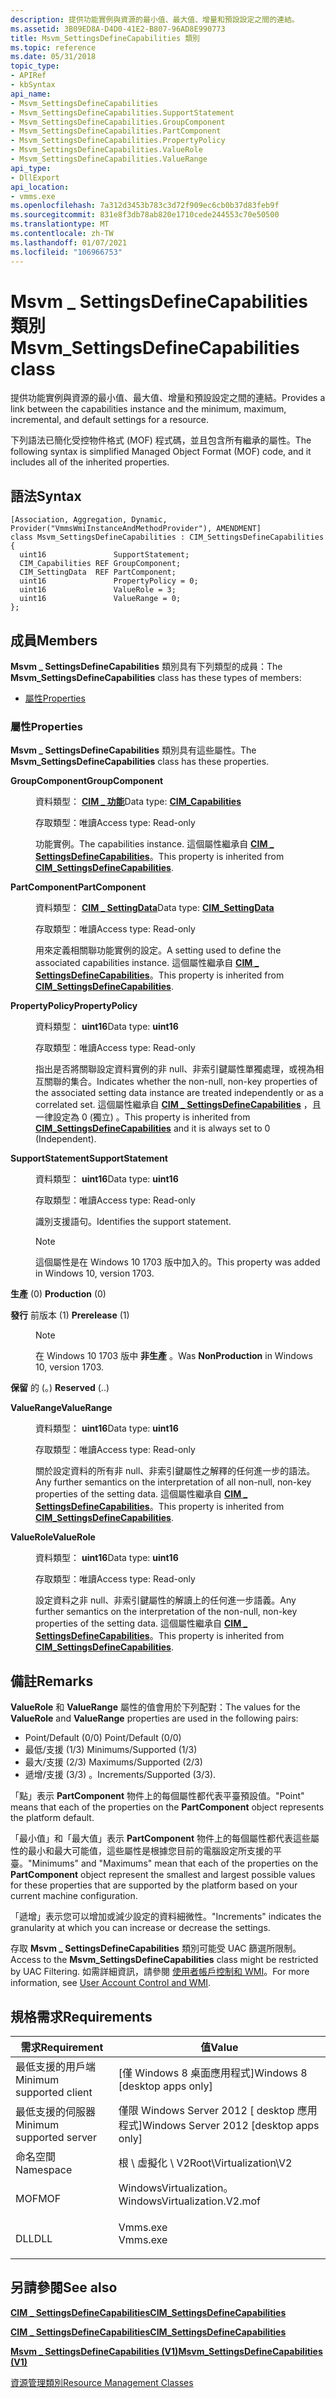 ```yaml
---
description: 提供功能實例與資源的最小值、最大值、增量和預設設定之間的連結。
ms.assetid: 3B09ED8A-D4D0-41E2-B807-96AD8E990773
title: Msvm_SettingsDefineCapabilities 類別
ms.topic: reference
ms.date: 05/31/2018
topic_type:
- APIRef
- kbSyntax
api_name:
- Msvm_SettingsDefineCapabilities
- Msvm_SettingsDefineCapabilities.SupportStatement
- Msvm_SettingsDefineCapabilities.GroupComponent
- Msvm_SettingsDefineCapabilities.PartComponent
- Msvm_SettingsDefineCapabilities.PropertyPolicy
- Msvm_SettingsDefineCapabilities.ValueRole
- Msvm_SettingsDefineCapabilities.ValueRange
api_type:
- DllExport
api_location:
- vmms.exe
ms.openlocfilehash: 7a312d3453b783c3d72f909ec6cb0b37d83feb9f
ms.sourcegitcommit: 831e8f3db78ab820e1710cede244553c70e50500
ms.translationtype: MT
ms.contentlocale: zh-TW
ms.lasthandoff: 01/07/2021
ms.locfileid: "106966753"
---
```

# <a name="msvm_settingsdefinecapabilities-class"></a><span data-ttu-id="1ebd1-103">Msvm \_ SettingsDefineCapabilities 類別</span><span class="sxs-lookup"><span data-stu-id="1ebd1-103">Msvm\_SettingsDefineCapabilities class</span></span>

<span data-ttu-id="1ebd1-104">提供功能實例與資源的最小值、最大值、增量和預設設定之間的連結。</span><span class="sxs-lookup"><span data-stu-id="1ebd1-104">Provides a link between the capabilities instance and the minimum, maximum, incremental, and default settings for a resource.</span></span>

<span data-ttu-id="1ebd1-105">下列語法已簡化受控物件格式 (MOF) 程式碼，並且包含所有繼承的屬性。</span><span class="sxs-lookup"><span data-stu-id="1ebd1-105">The following syntax is simplified Managed Object Format (MOF) code, and it includes all of the inherited properties.</span></span>

## <a name="syntax"></a><span data-ttu-id="1ebd1-106">語法</span><span class="sxs-lookup"><span data-stu-id="1ebd1-106">Syntax</span></span>

``` syntax
[Association, Aggregation, Dynamic, Provider("VmmsWmiInstanceAndMethodProvider"), AMENDMENT]
class Msvm_SettingsDefineCapabilities : CIM_SettingsDefineCapabilities
{
  uint16               SupportStatement;
  CIM_Capabilities REF GroupComponent;
  CIM_SettingData  REF PartComponent;
  uint16               PropertyPolicy = 0;
  uint16               ValueRole = 3;
  uint16               ValueRange = 0;
};
```

## <a name="members"></a><span data-ttu-id="1ebd1-107">成員</span><span class="sxs-lookup"><span data-stu-id="1ebd1-107">Members</span></span>

<span data-ttu-id="1ebd1-108">**Msvm \_ SettingsDefineCapabilities** 類別具有下列類型的成員：</span><span class="sxs-lookup"><span data-stu-id="1ebd1-108">The **Msvm\_SettingsDefineCapabilities** class has these types of members:</span></span>

-   [<span data-ttu-id="1ebd1-109">屬性</span><span class="sxs-lookup"><span data-stu-id="1ebd1-109">Properties</span></span>](#properties)

### <a name="properties"></a><span data-ttu-id="1ebd1-110">屬性</span><span class="sxs-lookup"><span data-stu-id="1ebd1-110">Properties</span></span>

<span data-ttu-id="1ebd1-111">**Msvm \_ SettingsDefineCapabilities** 類別具有這些屬性。</span><span class="sxs-lookup"><span data-stu-id="1ebd1-111">The **Msvm\_SettingsDefineCapabilities** class has these properties.</span></span>

<dl> <dt>

<span data-ttu-id="1ebd1-112">**GroupComponent**</span><span class="sxs-lookup"><span data-stu-id="1ebd1-112">**GroupComponent**</span></span>
</dt> <dd> <dl> <dt>

<span data-ttu-id="1ebd1-113">資料類型： **[ **CIM \_ 功能**](/previous-versions//cc136806(v=vs.85))**</span><span class="sxs-lookup"><span data-stu-id="1ebd1-113">Data type: **[**CIM\_Capabilities**](/previous-versions//cc136806(v=vs.85))**</span></span>
</dt> <dt>

<span data-ttu-id="1ebd1-114">存取類型：唯讀</span><span class="sxs-lookup"><span data-stu-id="1ebd1-114">Access type: Read-only</span></span>
</dt> </dl>

<span data-ttu-id="1ebd1-115">功能實例。</span><span class="sxs-lookup"><span data-stu-id="1ebd1-115">The capabilities instance.</span></span> <span data-ttu-id="1ebd1-116">這個屬性繼承自 [**CIM \_ SettingsDefineCapabilities**](/previous-versions//cc136913(v=vs.85))。</span><span class="sxs-lookup"><span data-stu-id="1ebd1-116">This property is inherited from [**CIM\_SettingsDefineCapabilities**](/previous-versions//cc136913(v=vs.85)).</span></span>

</dd> <dt>

<span data-ttu-id="1ebd1-117">**PartComponent**</span><span class="sxs-lookup"><span data-stu-id="1ebd1-117">**PartComponent**</span></span>
</dt> <dd> <dl> <dt>

<span data-ttu-id="1ebd1-118">資料類型： **[ **CIM \_ SettingData**](/previous-versions//cc136911(v=vs.85))**</span><span class="sxs-lookup"><span data-stu-id="1ebd1-118">Data type: **[**CIM\_SettingData**](/previous-versions//cc136911(v=vs.85))**</span></span>
</dt> <dt>

<span data-ttu-id="1ebd1-119">存取類型：唯讀</span><span class="sxs-lookup"><span data-stu-id="1ebd1-119">Access type: Read-only</span></span>
</dt> </dl>

<span data-ttu-id="1ebd1-120">用來定義相關聯功能實例的設定。</span><span class="sxs-lookup"><span data-stu-id="1ebd1-120">A setting used to define the associated capabilities instance.</span></span> <span data-ttu-id="1ebd1-121">這個屬性繼承自 [**CIM \_ SettingsDefineCapabilities**](/previous-versions//cc136913(v=vs.85))。</span><span class="sxs-lookup"><span data-stu-id="1ebd1-121">This property is inherited from [**CIM\_SettingsDefineCapabilities**](/previous-versions//cc136913(v=vs.85)).</span></span>

</dd> <dt>

<span data-ttu-id="1ebd1-122">**PropertyPolicy**</span><span class="sxs-lookup"><span data-stu-id="1ebd1-122">**PropertyPolicy**</span></span>
</dt> <dd> <dl> <dt>

<span data-ttu-id="1ebd1-123">資料類型： **uint16**</span><span class="sxs-lookup"><span data-stu-id="1ebd1-123">Data type: **uint16**</span></span>
</dt> <dt>

<span data-ttu-id="1ebd1-124">存取類型：唯讀</span><span class="sxs-lookup"><span data-stu-id="1ebd1-124">Access type: Read-only</span></span>
</dt> </dl>

<span data-ttu-id="1ebd1-125">指出是否將關聯設定資料實例的非 null、非索引鍵屬性單獨處理，或視為相互關聯的集合。</span><span class="sxs-lookup"><span data-stu-id="1ebd1-125">Indicates whether the non-null, non-key properties of the associated setting data instance are treated independently or as a correlated set.</span></span> <span data-ttu-id="1ebd1-126">這個屬性繼承自 [**CIM \_ SettingsDefineCapabilities**](/previous-versions//cc136913(v=vs.85)) ，且一律設定為 0 (獨立) 。</span><span class="sxs-lookup"><span data-stu-id="1ebd1-126">This property is inherited from [**CIM\_SettingsDefineCapabilities**](/previous-versions//cc136913(v=vs.85)) and it is always set to 0 (Independent).</span></span>

</dd> <dt>

<span data-ttu-id="1ebd1-127">**SupportStatement**</span><span class="sxs-lookup"><span data-stu-id="1ebd1-127">**SupportStatement**</span></span>
</dt> <dd> <dl> <dt>

<span data-ttu-id="1ebd1-128">資料類型： **uint16**</span><span class="sxs-lookup"><span data-stu-id="1ebd1-128">Data type: **uint16**</span></span>
</dt> <dt>

<span data-ttu-id="1ebd1-129">存取類型：唯讀</span><span class="sxs-lookup"><span data-stu-id="1ebd1-129">Access type: Read-only</span></span>
</dt> </dl>

<span data-ttu-id="1ebd1-130">識別支援語句。</span><span class="sxs-lookup"><span data-stu-id="1ebd1-130">Identifies the support statement.</span></span>

> [!Note]  
> <span data-ttu-id="1ebd1-131">這個屬性是在 Windows 10 1703 版中加入的。</span><span class="sxs-lookup"><span data-stu-id="1ebd1-131">This property was added in Windows 10, version 1703.</span></span>

 

<dt>

<span id="Production"></span><span id="production"></span><span id="PRODUCTION"></span>

<span data-ttu-id="1ebd1-132"><span id="Production"></span><span id="production"></span><span id="PRODUCTION"></span>**生產** (0) </span><span class="sxs-lookup"><span data-stu-id="1ebd1-132"><span id="Production"></span><span id="production"></span><span id="PRODUCTION"></span>**Production** (0)</span></span>


</dt> <dd></dd> <dt>

<span id="Prerelease"></span><span id="prerelease"></span><span id="PRERELEASE"></span>

<span data-ttu-id="1ebd1-133"><span id="Prerelease"></span><span id="prerelease"></span><span id="PRERELEASE"></span>**發行** 前版本 (1) </span><span class="sxs-lookup"><span data-stu-id="1ebd1-133"><span id="Prerelease"></span><span id="prerelease"></span><span id="PRERELEASE"></span>**Prerelease** (1)</span></span>


</dt> <dd>

> [!Note]  
> <span data-ttu-id="1ebd1-134">在 Windows 10 1703 版中 **非生產** 。</span><span class="sxs-lookup"><span data-stu-id="1ebd1-134">Was **NonProduction** in Windows 10, version 1703.</span></span>

 

</dd> <dt>

<span id="Reserved"></span><span id="reserved"></span><span id="RESERVED"></span>

<span data-ttu-id="1ebd1-135"><span id="Reserved"></span><span id="reserved"></span><span id="RESERVED"></span>**保留** 的 (。) </span><span class="sxs-lookup"><span data-stu-id="1ebd1-135"><span id="Reserved"></span><span id="reserved"></span><span id="RESERVED"></span>**Reserved** (..)</span></span>


</dt> <dd></dd> </dl>

</dd> <dt>

<span data-ttu-id="1ebd1-136">**ValueRange**</span><span class="sxs-lookup"><span data-stu-id="1ebd1-136">**ValueRange**</span></span>
</dt> <dd> <dl> <dt>

<span data-ttu-id="1ebd1-137">資料類型： **uint16**</span><span class="sxs-lookup"><span data-stu-id="1ebd1-137">Data type: **uint16**</span></span>
</dt> <dt>

<span data-ttu-id="1ebd1-138">存取類型：唯讀</span><span class="sxs-lookup"><span data-stu-id="1ebd1-138">Access type: Read-only</span></span>
</dt> </dl>

<span data-ttu-id="1ebd1-139">關於設定資料的所有非 null、非索引鍵屬性之解釋的任何進一步的語法。</span><span class="sxs-lookup"><span data-stu-id="1ebd1-139">Any further semantics on the interpretation of all non-null, non-key properties of the setting data.</span></span> <span data-ttu-id="1ebd1-140">這個屬性繼承自 [**CIM \_ SettingsDefineCapabilities**](/previous-versions//cc136913(v=vs.85))。</span><span class="sxs-lookup"><span data-stu-id="1ebd1-140">This property is inherited from [**CIM\_SettingsDefineCapabilities**](/previous-versions//cc136913(v=vs.85)).</span></span>

</dd> <dt>

<span data-ttu-id="1ebd1-141">**ValueRole**</span><span class="sxs-lookup"><span data-stu-id="1ebd1-141">**ValueRole**</span></span>
</dt> <dd> <dl> <dt>

<span data-ttu-id="1ebd1-142">資料類型： **uint16**</span><span class="sxs-lookup"><span data-stu-id="1ebd1-142">Data type: **uint16**</span></span>
</dt> <dt>

<span data-ttu-id="1ebd1-143">存取類型：唯讀</span><span class="sxs-lookup"><span data-stu-id="1ebd1-143">Access type: Read-only</span></span>
</dt> </dl>

<span data-ttu-id="1ebd1-144">設定資料之非 null、非索引鍵屬性的解讀上的任何進一步語義。</span><span class="sxs-lookup"><span data-stu-id="1ebd1-144">Any further semantics on the interpretation of the non-null, non-key properties of the setting data.</span></span> <span data-ttu-id="1ebd1-145">這個屬性繼承自 [**CIM \_ SettingsDefineCapabilities**](/previous-versions//cc136913(v=vs.85))。</span><span class="sxs-lookup"><span data-stu-id="1ebd1-145">This property is inherited from [**CIM\_SettingsDefineCapabilities**](/previous-versions//cc136913(v=vs.85)).</span></span>

</dd> </dl>

## <a name="remarks"></a><span data-ttu-id="1ebd1-146">備註</span><span class="sxs-lookup"><span data-stu-id="1ebd1-146">Remarks</span></span>

<span data-ttu-id="1ebd1-147">**ValueRole** 和 **ValueRange** 屬性的值會用於下列配對：</span><span class="sxs-lookup"><span data-stu-id="1ebd1-147">The values for the **ValueRole** and **ValueRange** properties are used in the following pairs:</span></span>

-   <span data-ttu-id="1ebd1-148">Point/Default (0/0) </span><span class="sxs-lookup"><span data-stu-id="1ebd1-148">Point/Default (0/0)</span></span>
-   <span data-ttu-id="1ebd1-149">最低/支援 (1/3) </span><span class="sxs-lookup"><span data-stu-id="1ebd1-149">Minimums/Supported (1/3)</span></span>
-   <span data-ttu-id="1ebd1-150">最大/支援 (2/3) </span><span class="sxs-lookup"><span data-stu-id="1ebd1-150">Maximums/Supported (2/3)</span></span>
-   <span data-ttu-id="1ebd1-151">遞增/支援 (3/3) 。</span><span class="sxs-lookup"><span data-stu-id="1ebd1-151">Increments/Supported (3/3).</span></span>

<span data-ttu-id="1ebd1-152">「點」表示 **PartComponent** 物件上的每個屬性都代表平臺預設值。</span><span class="sxs-lookup"><span data-stu-id="1ebd1-152">"Point" means that each of the properties on the **PartComponent** object represents the platform default.</span></span>

<span data-ttu-id="1ebd1-153">「最小值」和「最大值」表示 **PartComponent** 物件上的每個屬性都代表這些屬性的最小和最大可能值，這些屬性是根據您目前的電腦設定所支援的平臺。</span><span class="sxs-lookup"><span data-stu-id="1ebd1-153">"Minimums" and "Maximums" mean that each of the properties on the **PartComponent** object represent the smallest and largest possible values for these properties that are supported by the platform based on your current machine configuration.</span></span>

<span data-ttu-id="1ebd1-154">「遞增」表示您可以增加或減少設定的資料細微性。</span><span class="sxs-lookup"><span data-stu-id="1ebd1-154">"Increments" indicates the granularity at which you can increase or decrease the settings.</span></span>

<span data-ttu-id="1ebd1-155">存取 **Msvm \_ SettingsDefineCapabilities** 類別可能受 UAC 篩選所限制。</span><span class="sxs-lookup"><span data-stu-id="1ebd1-155">Access to the **Msvm\_SettingsDefineCapabilities** class might be restricted by UAC Filtering.</span></span> <span data-ttu-id="1ebd1-156">如需詳細資訊，請參閱 [使用者帳戶控制和 WMI](/windows/desktop/WmiSdk/user-account-control-and-wmi)。</span><span class="sxs-lookup"><span data-stu-id="1ebd1-156">For more information, see [User Account Control and WMI](/windows/desktop/WmiSdk/user-account-control-and-wmi).</span></span>

## <a name="requirements"></a><span data-ttu-id="1ebd1-157">規格需求</span><span class="sxs-lookup"><span data-stu-id="1ebd1-157">Requirements</span></span>



| <span data-ttu-id="1ebd1-158">需求</span><span class="sxs-lookup"><span data-stu-id="1ebd1-158">Requirement</span></span> | <span data-ttu-id="1ebd1-159">值</span><span class="sxs-lookup"><span data-stu-id="1ebd1-159">Value</span></span> |
|-------------------------------------|---------------------------------------------------------------------------------------------------------|
| <span data-ttu-id="1ebd1-160">最低支援的用戶端</span><span class="sxs-lookup"><span data-stu-id="1ebd1-160">Minimum supported client</span></span><br/> | <span data-ttu-id="1ebd1-161">\[僅 Windows 8 桌面應用程式\]</span><span class="sxs-lookup"><span data-stu-id="1ebd1-161">Windows 8 \[desktop apps only\]</span></span><br/>                                                              |
| <span data-ttu-id="1ebd1-162">最低支援的伺服器</span><span class="sxs-lookup"><span data-stu-id="1ebd1-162">Minimum supported server</span></span><br/> | <span data-ttu-id="1ebd1-163">僅限 Windows Server 2012 \[ desktop 應用程式\]</span><span class="sxs-lookup"><span data-stu-id="1ebd1-163">Windows Server 2012 \[desktop apps only\]</span></span><br/>                                                    |
| <span data-ttu-id="1ebd1-164">命名空間</span><span class="sxs-lookup"><span data-stu-id="1ebd1-164">Namespace</span></span><br/>                | <span data-ttu-id="1ebd1-165">根 \\ 虛擬化 \\ V2</span><span class="sxs-lookup"><span data-stu-id="1ebd1-165">Root\\Virtualization\\V2</span></span><br/>                                                                     |
| <span data-ttu-id="1ebd1-166">MOF</span><span class="sxs-lookup"><span data-stu-id="1ebd1-166">MOF</span></span><br/>                      | <dl> <span data-ttu-id="1ebd1-167"><dt>WindowsVirtualization。</dt></span><span class="sxs-lookup"><span data-stu-id="1ebd1-167"><dt>WindowsVirtualization.V2.mof</dt></span></span> </dl> |
| <span data-ttu-id="1ebd1-168">DLL</span><span class="sxs-lookup"><span data-stu-id="1ebd1-168">DLL</span></span><br/>                      | <dl> <span data-ttu-id="1ebd1-169"><dt>Vmms.exe</dt></span><span class="sxs-lookup"><span data-stu-id="1ebd1-169"><dt>Vmms.exe</dt></span></span> </dl>                     |



## <a name="see-also"></a><span data-ttu-id="1ebd1-170">另請參閱</span><span class="sxs-lookup"><span data-stu-id="1ebd1-170">See also</span></span>

<dl> <dt>

[<span data-ttu-id="1ebd1-171">**CIM \_ SettingsDefineCapabilities**</span><span class="sxs-lookup"><span data-stu-id="1ebd1-171">**CIM\_SettingsDefineCapabilities**</span></span>](cim-settingsdefinecapabilities.md)
</dt> <dt>

<span data-ttu-id="1ebd1-172">[**CIM \_ SettingsDefineCapabilities**](/previous-versions//cc136913(v=vs.85))</span><span class="sxs-lookup"><span data-stu-id="1ebd1-172">[**CIM\_SettingsDefineCapabilities**](/previous-versions//cc136913(v=vs.85))</span></span>
</dt> <dt>

[<span data-ttu-id="1ebd1-173">**Msvm \_ SettingsDefineCapabilities (V1)**</span><span class="sxs-lookup"><span data-stu-id="1ebd1-173">**Msvm\_SettingsDefineCapabilities (V1)**</span></span>](/previous-versions/windows/desktop/virtual/msvm-settingsdefinecapabilities)
</dt> <dt>

[<span data-ttu-id="1ebd1-174">資源管理類別</span><span class="sxs-lookup"><span data-stu-id="1ebd1-174">Resource Management Classes</span></span>](resource-management-classes.md)
</dt> </dl>

 

